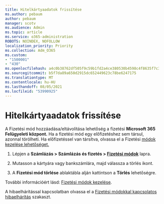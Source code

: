 ```yaml
---
title: Hitelkártyaadatok frissítése
ms.author: pebaum
author: pebaum
manager: scotv
ms.audience: Admin
ms.topic: article
ms.service: o365-administration
ROBOTS: NOINDEX, NOFOLLOW
localization_priority: Priority
ms.collection: Adm_O365
ms.custom:
- "1500001"
- "430"
ms.openlocfilehash: a4c0b38762df505f9c59b1fd2a4ce380530b4598c4f8635f7c30c7fe277f56a4
ms.sourcegitcommit: b5f7da89a650d2915dc652449623c78be6247175
ms.translationtype: MT
ms.contentlocale: hu-HU
ms.lasthandoff: 08/05/2021
ms.locfileid: "53990925"
---
```

# <a name="update-my-credit-card-information"></a>Hitelkártyaadatok frissítése

A Fizetési mód hozzáadása/eltávolítása lehetőség a fizetési **Microsoft 365 Felügyeleti központ.** Ha a fizetési mód egy előfizetéshez sem társul, azonnal törölheti. Ha előfizetéssel van társítva, olvassa el a Fizetési [módok kezelése lehetőséget.](https://docs.microsoft.com/microsoft-365/commerce/billing-and-payments/manage-payment-methods)

1. Lépjen a **Számlázás > Számlázás és fizetés > [Fizetési módok](https://go.microsoft.com/fwlink/p/?linkid=2018806)** lapra.

2. Mutasson a kártyára vagy bankszámlára, majd válassza a törlés ikont.

3. A **Fizetési mód törlése** ablaktábla alján kattintson a **Törlés** lehetőségre.

További információért lásd: [Fizetési módok kezelése](https://docs.microsoft.com/microsoft-365/commerce/billing-and-payments/manage-payment-methods).

A hibaelhárítással kapcsolatban olvassa el a [Fizetési módokkal kapcsolatos hibaelhárítás](https://docs.microsoft.com/microsoft-365/commerce/billing-and-payments/manage-payment-methods#troubleshoot-payment-methods) szakaszt.
